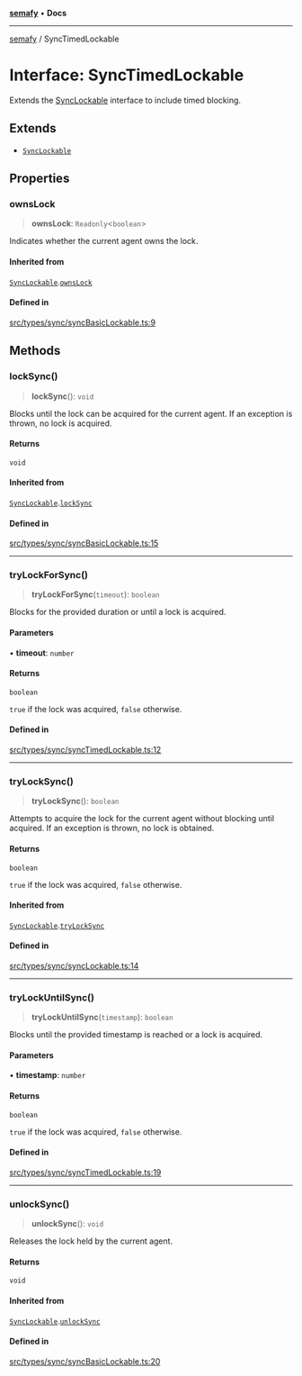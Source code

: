 [**semafy**](../README.md) • **Docs**

***

[semafy](../globals.md) / SyncTimedLockable

# Interface: SyncTimedLockable

Extends the [SyncLockable](SyncLockable.md) interface to include timed blocking.

## Extends

- [`SyncLockable`](SyncLockable.md)

## Properties

### ownsLock

> **ownsLock**: `Readonly`\<`boolean`\>

Indicates whether the current agent owns the lock.

#### Inherited from

[`SyncLockable`](SyncLockable.md).[`ownsLock`](SyncLockable.md#ownslock)

#### Defined in

[src/types/sync/syncBasicLockable.ts:9](https://github.com/havelessbemore/semafy/blob/ed2c4022daf1bce6090ddce7f0fb37904e05ad7c/src/types/sync/syncBasicLockable.ts#L9)

## Methods

### lockSync()

> **lockSync**(): `void`

Blocks until the lock can be acquired for the current agent.
If an exception is thrown, no lock is acquired.

#### Returns

`void`

#### Inherited from

[`SyncLockable`](SyncLockable.md).[`lockSync`](SyncLockable.md#locksync)

#### Defined in

[src/types/sync/syncBasicLockable.ts:15](https://github.com/havelessbemore/semafy/blob/ed2c4022daf1bce6090ddce7f0fb37904e05ad7c/src/types/sync/syncBasicLockable.ts#L15)

***

### tryLockForSync()

> **tryLockForSync**(`timeout`): `boolean`

Blocks for the provided duration or until a lock is acquired.

#### Parameters

• **timeout**: `number`

#### Returns

`boolean`

`true` if the lock was acquired, `false` otherwise.

#### Defined in

[src/types/sync/syncTimedLockable.ts:12](https://github.com/havelessbemore/semafy/blob/ed2c4022daf1bce6090ddce7f0fb37904e05ad7c/src/types/sync/syncTimedLockable.ts#L12)

***

### tryLockSync()

> **tryLockSync**(): `boolean`

Attempts to acquire the lock for the current agent
without blocking until acquired. If an exception
is thrown, no lock is obtained.

#### Returns

`boolean`

`true` if the lock was acquired, `false` otherwise.

#### Inherited from

[`SyncLockable`](SyncLockable.md).[`tryLockSync`](SyncLockable.md#trylocksync)

#### Defined in

[src/types/sync/syncLockable.ts:14](https://github.com/havelessbemore/semafy/blob/ed2c4022daf1bce6090ddce7f0fb37904e05ad7c/src/types/sync/syncLockable.ts#L14)

***

### tryLockUntilSync()

> **tryLockUntilSync**(`timestamp`): `boolean`

Blocks until the provided timestamp is reached or a lock is acquired.

#### Parameters

• **timestamp**: `number`

#### Returns

`boolean`

`true` if the lock was acquired, `false` otherwise.

#### Defined in

[src/types/sync/syncTimedLockable.ts:19](https://github.com/havelessbemore/semafy/blob/ed2c4022daf1bce6090ddce7f0fb37904e05ad7c/src/types/sync/syncTimedLockable.ts#L19)

***

### unlockSync()

> **unlockSync**(): `void`

Releases the lock held by the current agent.

#### Returns

`void`

#### Inherited from

[`SyncLockable`](SyncLockable.md).[`unlockSync`](SyncLockable.md#unlocksync)

#### Defined in

[src/types/sync/syncBasicLockable.ts:20](https://github.com/havelessbemore/semafy/blob/ed2c4022daf1bce6090ddce7f0fb37904e05ad7c/src/types/sync/syncBasicLockable.ts#L20)
